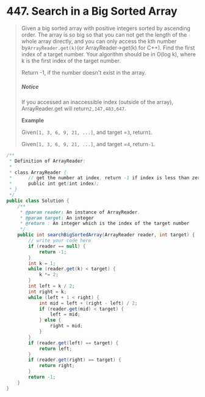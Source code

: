# 447. Search in a Big Sorted Array

> Given a big sorted array with positive integers sorted by ascending order. The array is so big so that you can not get the length of the whole array directly, and you can only access the kth number by`ArrayReader.get(k)`\(or ArrayReader-&gt;get\(k\) for C++\). Find the first index of a target number. Your algorithm should be in O\(log k\), where k is the first index of the target number.
>
> Return -1, if the number doesn't exist in the array.
>
> ##### Notice
>
> If you accessed an inaccessible index \(outside of the array\), ArrayReader.get will return`2,147,483,647`.
>
> **Example**
>
> Given`[1, 3, 6, 9, 21, ...]`, and target =`3`, return`1`.
>
> Given`[1, 3, 6, 9, 21, ...]`, and target =`4`, return`-1`.

```java
/**
 * Definition of ArrayReader:
 * 
 * class ArrayReader {
 *      // get the number at index, return -1 if index is less than zero.
 *      public int get(int index);
 * }
 */
public class Solution {
    /**
     * @param reader: An instance of ArrayReader.
     * @param target: An integer
     * @return : An integer which is the index of the target number
     */
    public int searchBigSortedArray(ArrayReader reader, int target) {
        // write your code here
        if (reader == null) {
            return -1;
        }
        int k = 1;
        while (reader.get(k) < target) {
            k *= 2;
        }
        int left = k / 2;
        int right = k;
        while (left + 1 < right) {
            int mid = left + (right - left) / 2;
            if (reader.get(mid) < target) {
                left = mid;
            } else {
                right = mid;
            }
        }
        if (reader.get(left) == target) {
            return left;
        }
        if (reader.get(right) == target) {
            return right;
        }
        return -1;
    }
}
```



